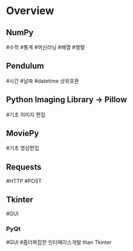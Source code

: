 # Overview

## NumPy

#수학 #통계 #머신러닝 #배열 #행렬

## Pendulum

#시간 #날짜 #datetime 상위호환

## Python Imaging Library -> Pillow

#기초 이미지 편집

## MoviePy

#기초 영상편집

## Requests

#HTTP #POST

## Tkinter

#GUI

### PyQt

#GUI  #좀더복잡한 인터페이스개발 than Tkinter

## Pandas

#DataSet #시계열 데이터 #통계데이터 #데이터 분석

## Pywin32

#윈도우 프로그래밍 #Windows API #윈도우 특화

## Pytest

#테스트 프레임워크

## Pillow, Fork of PIL

#이미지 편집

- PDF, WebP, PCX, PNG, JPEG, GIF, PSD, PCX, GIF, IM, EPS, ICO, BMP ..

## Matplotlib

#2차원 #평면 #그래프

## OpenCV Python

#영상처리 #배우기 어려움 #

## Keras

#딥러닝 #신경망 학습

## TensorFlow

#머신러닝 #기계학습

## NLTK

#언어처리

## Fire

#CLI

## Arrow

#date #time

## FlashText

#검색 #찾기 #바꾸기 #find #replace

## Scipy

#머신러닝 #과학계산

## SQLAlchemy

#databse #orm

## wsPython

#GUI

## PyTorch

#머신러닝

## Luminoth

#사물인식 #텐서플로 필요

## Delorean

#date #time

## BeautifulSoup

#HTML #XML #파싱

## Bokeh

#데이터 시각화 #HTML with Javascript

## Poetry

#packaging

## Pytil

#Utility

## Mahotas

#이미지 프로세싱

